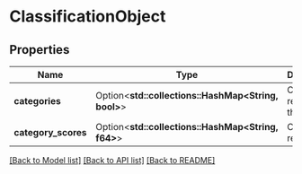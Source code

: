 # ClassificationObject

## Properties

Name | Type | Description | Notes
------------ | ------------- | ------------- | -------------
**categories** | Option<**std::collections::HashMap<String, bool>**> | Classifier result thresholded | [optional]
**category_scores** | Option<**std::collections::HashMap<String, f64>**> | Classifier result | [optional]

[[Back to Model list]](../README.md#documentation-for-models) [[Back to API list]](../README.md#documentation-for-api-endpoints) [[Back to README]](../README.md)


